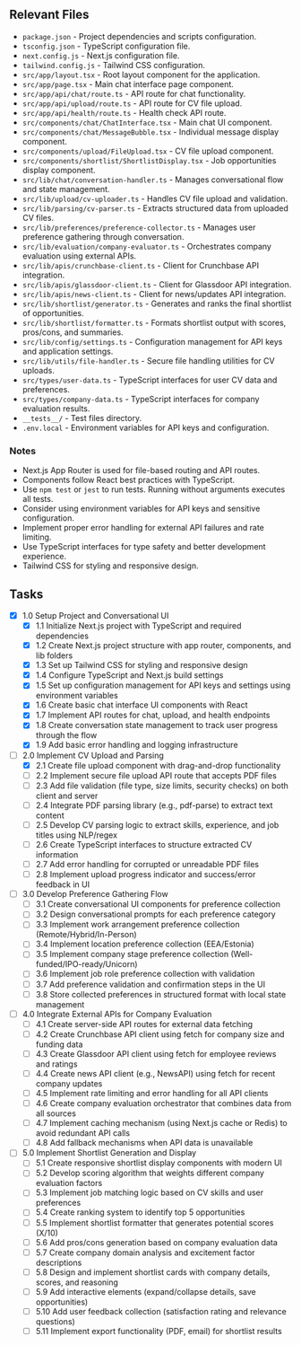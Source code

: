 ## Relevant Files

- `package.json` - Project dependencies and scripts configuration.
- `tsconfig.json` - TypeScript configuration file.
- `next.config.js` - Next.js configuration file.
- `tailwind.config.js` - Tailwind CSS configuration.
- `src/app/layout.tsx` - Root layout component for the application.
- `src/app/page.tsx` - Main chat interface page component.
- `src/app/api/chat/route.ts` - API route for chat functionality.
- `src/app/api/upload/route.ts` - API route for CV file upload.
- `src/app/api/health/route.ts` - Health check API route.
- `src/components/chat/ChatInterface.tsx` - Main chat UI component.
- `src/components/chat/MessageBubble.tsx` - Individual message display component.
- `src/components/upload/FileUpload.tsx` - CV file upload component.
- `src/components/shortlist/ShortlistDisplay.tsx` - Job opportunities display component.
- `src/lib/chat/conversation-handler.ts` - Manages conversational flow and state management.
- `src/lib/upload/cv-uploader.ts` - Handles CV file upload and validation.
- `src/lib/parsing/cv-parser.ts` - Extracts structured data from uploaded CV files.
- `src/lib/preferences/preference-collector.ts` - Manages user preference gathering through conversation.
- `src/lib/evaluation/company-evaluator.ts` - Orchestrates company evaluation using external APIs.
- `src/lib/apis/crunchbase-client.ts` - Client for Crunchbase API integration.
- `src/lib/apis/glassdoor-client.ts` - Client for Glassdoor API integration.
- `src/lib/apis/news-client.ts` - Client for news/updates API integration.
- `src/lib/shortlist/generator.ts` - Generates and ranks the final shortlist of opportunities.
- `src/lib/shortlist/formatter.ts` - Formats shortlist output with scores, pros/cons, and summaries.
- `src/lib/config/settings.ts` - Configuration management for API keys and application settings.
- `src/lib/utils/file-handler.ts` - Secure file handling utilities for CV uploads.
- `src/types/user-data.ts` - TypeScript interfaces for user CV data and preferences.
- `src/types/company-data.ts` - TypeScript interfaces for company evaluation results.
- `__tests__/` - Test files directory.
- `.env.local` - Environment variables for API keys and configuration.

### Notes

- Next.js App Router is used for file-based routing and API routes.
- Components follow React best practices with TypeScript.
- Use `npm test` or `jest` to run tests. Running without arguments executes all tests.
- Consider using environment variables for API keys and sensitive configuration.
- Implement proper error handling for external API failures and rate limiting.
- Use TypeScript interfaces for type safety and better development experience.
- Tailwind CSS for styling and responsive design.

## Tasks

- [x] 1.0 Setup Project and Conversational UI
  - [x] 1.1 Initialize Next.js project with TypeScript and required dependencies
  - [x] 1.2 Create Next.js project structure with app router, components, and lib folders
  - [x] 1.3 Set up Tailwind CSS for styling and responsive design
  - [x] 1.4 Configure TypeScript and Next.js build settings
  - [x] 1.5 Set up configuration management for API keys and settings using environment variables
  - [x] 1.6 Create basic chat interface UI components with React
  - [x] 1.7 Implement API routes for chat, upload, and health endpoints
  - [x] 1.8 Create conversation state management to track user progress through the flow
  - [x] 1.9 Add basic error handling and logging infrastructure

- [ ] 2.0 Implement CV Upload and Parsing
  - [x] 2.1 Create file upload component with drag-and-drop functionality
  - [ ] 2.2 Implement secure file upload API route that accepts PDF files
  - [ ] 2.3 Add file validation (file type, size limits, security checks) on both client and server
  - [ ] 2.4 Integrate PDF parsing library (e.g., pdf-parse) to extract text content
  - [ ] 2.5 Develop CV parsing logic to extract skills, experience, and job titles using NLP/regex
  - [ ] 2.6 Create TypeScript interfaces to structure extracted CV information
  - [ ] 2.7 Add error handling for corrupted or unreadable PDF files
  - [ ] 2.8 Implement upload progress indicator and success/error feedback in UI

- [ ] 3.0 Develop Preference Gathering Flow
  - [ ] 3.1 Create conversational UI components for preference collection
  - [ ] 3.2 Design conversational prompts for each preference category
  - [ ] 3.3 Implement work arrangement preference collection (Remote/Hybrid/In-Person)
  - [ ] 3.4 Implement location preference collection (EEA/Estonia)
  - [ ] 3.5 Implement company stage preference collection (Well-funded/IPO-ready/Unicorn)
  - [ ] 3.6 Implement job role preference collection with validation
  - [ ] 3.7 Add preference validation and confirmation steps in the UI
  - [ ] 3.8 Store collected preferences in structured format with local state management

- [ ] 4.0 Integrate External APIs for Company Evaluation
  - [ ] 4.1 Create server-side API routes for external data fetching
  - [ ] 4.2 Create Crunchbase API client using fetch for company size and funding data
  - [ ] 4.3 Create Glassdoor API client using fetch for employee reviews and ratings
  - [ ] 4.4 Create news API client (e.g., NewsAPI) using fetch for recent company updates
  - [ ] 4.5 Implement rate limiting and error handling for all API clients
  - [ ] 4.6 Create company evaluation orchestrator that combines data from all sources
  - [ ] 4.7 Implement caching mechanism (using Next.js cache or Redis) to avoid redundant API calls
  - [ ] 4.8 Add fallback mechanisms when API data is unavailable

- [ ] 5.0 Implement Shortlist Generation and Display
  - [ ] 5.1 Create responsive shortlist display components with modern UI
  - [ ] 5.2 Develop scoring algorithm that weights different company evaluation factors
  - [ ] 5.3 Implement job matching logic based on CV skills and user preferences
  - [ ] 5.4 Create ranking system to identify top 5 opportunities
  - [ ] 5.5 Implement shortlist formatter that generates potential scores (X/10)
  - [ ] 5.6 Add pros/cons generation based on company evaluation data
  - [ ] 5.7 Create company domain analysis and excitement factor descriptions
  - [ ] 5.8 Design and implement shortlist cards with company details, scores, and reasoning
  - [ ] 5.9 Add interactive elements (expand/collapse details, save opportunities)
  - [ ] 5.10 Add user feedback collection (satisfaction rating and relevance questions)
  - [ ] 5.11 Implement export functionality (PDF, email) for shortlist results 